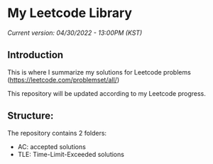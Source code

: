 # My Leetcode Library

*Current version: 04/30/2022 - 13:00PM (KST)*

## Introduction

This is where I summarize my solutions for Leetcode problems (https://leetcode.com/problemset/all/)

This repository will be updated according to my Leetcode progress.

## Structure:
The repository contains 2 folders:
- AC: accepted solutions
- TLE: Time-Limit-Exceeded solutions
